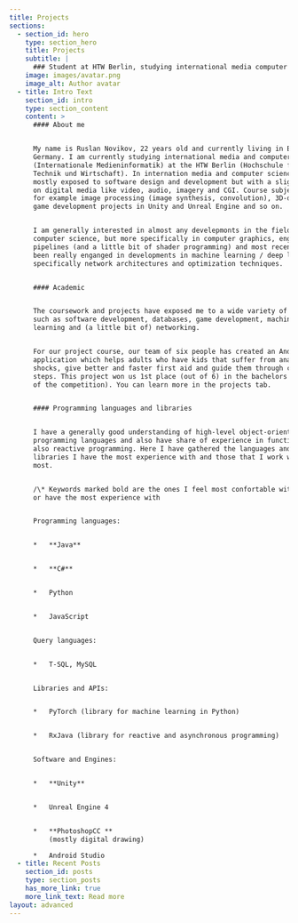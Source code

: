 ```yaml
---
title: Projects
sections:
  - section_id: hero
    type: section_hero
    title: Projects
    subtitle: |
      ### Student at HTW Berlin, studying international media computer science
    image: images/avatar.png
    image_alt: Author avatar
  - title: Intro Text
    section_id: intro
    type: section_content
    content: >
      #### About me


      My name is Ruslan Novikov, 22 years old and currently living in Berlin,
      Germany. I am currently studying international media and computer science
      (Internationale Medieninformatik) at the HTW Berlin (Hochschule für
      Technik und Wirtschaft). In internation media and computer science we are
      mostly exposed to software design and development but with a slight focus
      on digital media like video, audio, imagery and CGI. Course subjects are
      for example image processing (image synthesis, convolution), 3D-design,
      game development projects in Unity and Unreal Engine and so on.


      I am generally interested in almost any develepmonts in the field of
      computer science, but more specifically in computer graphics, engine
      pipelines (and a little bit of shader programming) and most recently have
      been really enganged in developments in machine learning / deep learning
      specifically network architectures and optimization techniques.


      #### Academic


      The coursework and projects have exposed me to a wide variety of fields
      such as software development, databases, game development, machine
      learning and (a little bit of) networking.


      For our project course, our team of six people has created an Android
      application which helps adults who have kids that suffer from anaphylactic
      shocks, give better and faster first aid and guide them through critical
      steps. This project won us 1st place (out of 6) in the bachelors category
      of the competition). You can learn more in the projects tab.


      #### Programming languages and libraries


      I have a generally good understanding of high-level object-oriented
      programming languages and also have share of experience in functional and
      also reactive programming. Here I have gathered the languages and
      libraries I have the most experience with and those that I work with the
      most.


      /\* Keywords marked bold are the ones I feel most confortable with and /
      or have the most experience with


      Programming languages:


      *   **Java**


      *   **C#**


      *   Python


      *   JavaScript


      Query languages:


      *   T-SQL, MySQL


      Libraries and APIs:


      *   PyTorch (library for machine learning in Python)


      *   RxJava (library for reactive and asynchronous programming)


      Software and Engines:


      *   **Unity**


      *   Unreal Engine 4


      *   **PhotoshopCC **
          (mostly digital drawing)

      *   Android Studio
  - title: Recent Posts
    section_id: posts
    type: section_posts
    has_more_link: true
    more_link_text: Read more
layout: advanced
---
```

